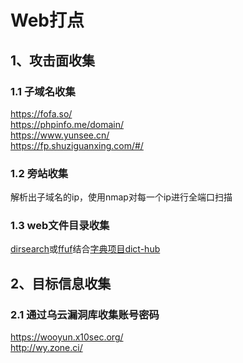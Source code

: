 # Web打点
## 1、攻击面收集
### 1.1 子域名收集  
https://fofa.so/  
https://phpinfo.me/domain/  
https://www.yunsee.cn/  
https://fp.shuziguanxing.com/#/  

### 1.2 旁站收集
解析出子域名的ip，使用nmap对每一个ip进行全端口扫描

### 1.3 web文件目录收集
[dirsearch](https://github.com/maurosoria/dirsearch)或[ffuf](https://github.com/ffuf/ffuf)结合[字典项目dict-hub](https://github.com/ybdt/dict-hub)  


## 2、目标信息收集
### 2.1 通过乌云漏洞库收集账号密码    
https://wooyun.x10sec.org/  
http://wy.zone.ci/  
